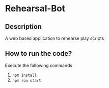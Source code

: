 # Rehearsal-Bot

## Description
A web based application to rehearse play scripts 

## How to run the code?
Execute the following commands
1. `npm install`
2. `npm run start`
